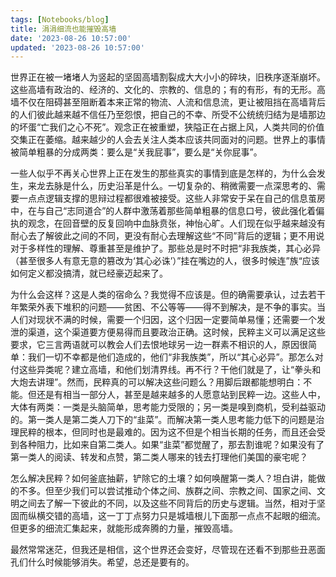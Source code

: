 ```yaml
---
tags: [Notebooks/blog]
title: 涓涓细流也能摧毁高墙
date: '2023-08-26 10:57:00'
updated: '2023-08-26 10:57:00'
---
```


世界正在被一堵堵人为竖起的坚固高墙割裂成大大小小的碎块，旧秩序逐渐崩坏。这些高墙有政治的、经济的、文化的、宗教的、信息的；有的有形，有的无形。高墙不仅在阻碍甚至阻断着本来正常的物流、人流和信息流，更让被阻挡在高墙背后的人们彼此越来越不信任乃至怨恨，把自己的不幸、所受不公统统归结为是墙那边的坏蛋“亡我们之心不死”。观念正在被重塑，狭隘正在占据上风，人类共同的价值交集正在萎缩。越来越少的人会去关注人类本应该共同面对的问题。世界上的事情被简单粗暴的分成两类：要么是“关我屁事”，要么是“关你屁事”。

一些人似乎不再关心世界上正在发生的那些真实的事情到底是怎样的，为什么会发生，来龙去脉是什么，历史沿革是什么。一切复杂的、稍微需要一点深思考的、需要一点点逻辑支撑的思辩过程都很难被接受。这些人非常安于呆在自己的信息茧房中，在与自己“志同道合”的人群中激荡着那些简单粗暴的信息口号，彼此强化着偏执的观念，在回音壁的反复回响中血脉贲张，神怡心旷。人们现在似乎越来越没有耐心去了解彼此之间的不同，更没有耐心去理解这些“不同”背后的逻辑；更不用说对于多样性的理解、尊重甚至是维护了。那些总是时不时把“非我族类，其心必异（甚至很多人有意无意的篡改为‘其心必诛’）”挂在嘴边的人，很多时候连”族“应该如何定义都没搞清，就已经豪迈起来了。

为什么会这样？这是人类的宿命么？我觉得不应该是。但的确需要承认，过去若干年繁荣外表下堆积的问题——贫困、不公等等——得不到解决，是不争的事实。当人们对现状不满的时候，需要一个归因，这个归因一定要简单易懂；还需要一个发泄的渠道，这个渠道要方便易得而且要政治正确。这时候，民粹主义可以满足这些要求，它三言两语就可以教会人们去恨地球另一边一群素不相识的人，原因很简单：我们一切不幸都是他们造成的，他们“非我族类”，所以“其心必异”。那怎么对付这些异类呢？建立高墙，和他们划清界线。再不行？干他们就是了，让“拳头和大炮去讲理”。然而，民粹真的可以解决这些问题么？用脚后跟都能想明白：不能。但还是有相当一部分人，甚至是越来越多的人愿意站到民粹一边。这些人中，大体有两类：一类是头脑简单，思考能力受限的；另一类是嗅到商机，受利益驱动的。第一类人是第二类人刀下的“韭菜”。而解决第一类人思考能力低下的问题是治理民粹的根本，但同时也是最难的。因为这不但是个相当长期的任务，而且还会受到各种阻力，比如来自第二类人。如果“韭菜”都觉醒了，那去割谁呢？如果没有了第一类人的阅读、转发和点赞，第二类人哪来的钱去打理他们美国的豪宅呢？

怎么解决民粹？如何釜底抽薪，铲除它的土壤？如何唤醒第一类人？坦白讲，能做的不多。但至少我们可以尝试推动个体之间、族群之间、宗教之间、国家之间、文明之间去了解一下彼此的不同，以及这些不同背后的历史与逻辑。当然，相对于坚固而纵横交错的高墙，这一丁丁点努力只是城墙根儿下面那一点点不起眼的细流。但更多的细流汇集起来，就能形成奔腾的力量，摧毁高墙。

最然常常迷茫，但我还是相信，这个世界还会变好，尽管现在还看不到那些丑恶面孔们什么时候能够消失。希望，总还是要有的。
